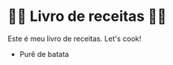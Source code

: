 # :man_cook: Livro de receitas :man_cook:

Este é meu livro de receitas. Let's cook! 

- Purê de batata
